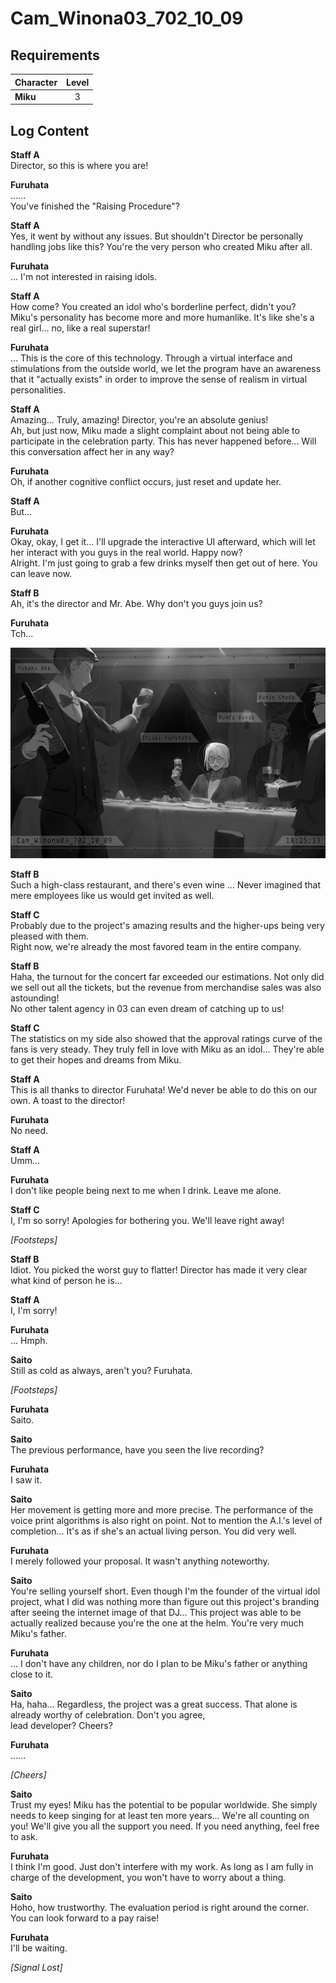 # Cam_Winona03_702_10_09
## Requirements
|Character|Level|
|---------|:---:|
|**Miku** |  3  |

## Log Content
**Staff A**<br>
Director, so this is where you are!

**Furuhata**<br>
......<br>
You've finished the "Raising Procedure"?

**Staff A**<br>
Yes, it went by without any issues. But shouldn't Director be personally handling jobs like this? You're the very person who created Miku after all.

**Furuhata**<br>
... I'm not interested in raising idols.

**Staff A**<br>
How come? You created an idol who's borderline perfect, didn't you?<br>
Miku's personality has become more and more humanlike. It's like she's a real girl... no, like a real superstar!

**Furuhata**<br>
... This is the core of this technology. Through a virtual interface and stimulations from the outside world, we let the program have an awareness that it "actually exists" in order to improve the sense of realism in virtual personalities. 

**Staff A**<br>
Amazing... Truly, amazing! Director, you're an absolute genius!<br>
Ah, but just now, Miku made a slight complaint about not being able to participate in the celebration party. This has never happened before... Will this conversation affect her in any way?

**Furuhata**<br>
Oh, if another cognitive conflict occurs, just reset and update her.

**Staff A**<br>
But...

**Furuhata**<br>
Okay, okay, I get it... I'll upgrade the interactive UI afterward, which will let her interact with you guys in the real world. Happy now?<br>
Alright. I'm just going to grab a few drinks myself then get out of here. You can leave now.

**Staff B**<br>
Ah, it's the director and Mr. Abe. Why don't you guys join us?

**Furuhata**<br>
Tch...

![mos0401.png](./attachments/mos0401.png)

**Staff B**<br>
Such a high\-class restaurant, and there's even wine ... Never imagined that mere employees like us would get invited as well.

**Staff C**<br>
Probably due to the project's amazing results and the higher\-ups being very pleased with them.<br>
Right now, we're already the most favored team in the entire company.

**Staff B**<br>
Haha, the turnout for the concert far exceeded our estimations. Not only did we sell out all the tickets, but the revenue from merchandise sales was also astounding! <br>
No other talent agency in 03 can even dream of catching up to us!

**Staff C**<br>
The statistics on my side also showed that the approval ratings curve of the fans is very steady. They truly fell in love with Miku as an idol... They're able to get their hopes and dreams from Miku.

**Staff A**<br>
This is all thanks to director Furuhata! We'd never be able to do this on our own. A toast to the director!

**Furuhata**<br>
No need.

**Staff A**<br>
Umm...

**Furuhata**<br>
I don't like people being next to me when I drink. Leave me alone.

**Staff C**<br>
I, I'm so sorry! Apologies for bothering you. We'll leave right away!

*\[Footsteps\]*

**Staff B**<br>
Idiot. You picked the worst guy to flatter! Director has made it very clear what kind of person he is...

**Staff A**<br>
I, I'm sorry!

**Furuhata**<br>
... Hmph.

**Saito**<br>
Still as cold as always, aren't you? Furuhata.

*\[Footsteps\]*

**Furuhata**<br>
Saito.

**Saito**<br>
The previous performance, have you seen the live recording?

**Furuhata**<br>
I saw it.

**Saito**<br>
Her movement is getting more and more precise. The performance of the voice print algorithms is also right on point. Not to mention the A.I.'s level of completion... It's as if she's an actual living person. You did very well.

**Furuhata**<br>
I merely followed your proposal. It wasn't anything noteworthy.

**Saito**<br>
You're selling yourself short. Even though I'm the founder of the virtual idol project, what I did was nothing more than figure out this project's branding after seeing the internet image of that DJ... This project was able to be actually realized because you're the one at the helm. You're very much Miku's father. 

**Furuhata**<br>
... I don't have any children, nor do I plan to be Miku's father or anything close to it.

**Saito**<br>
Ha, haha... Regardless, the project was a great success. That alone is already worthy of celebration. Don't you agree,<br>
lead developer? Cheers?

**Furuhata**<br>
......

*\[Cheers\]*

**Saito**<br>
Trust my eyes! Miku has the potential to be popular worldwide. She simply needs to keep singing for at least ten more years... We're all counting on you! We'll give you all the support you need. If you need anything, feel free to ask.

**Furuhata**<br>
I think I'm good. Just don't interfere with my work. As long as I am fully in charge of the development, you won't have to worry about a thing.

**Saito**<br>
Hoho, how trustworthy. The evaluation period is right around the corner. You can look forward to a pay raise!

**Furuhata**<br>
I'll be waiting.

*[Signal Lost]*